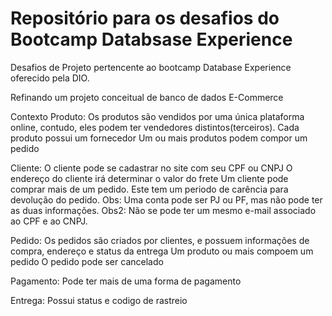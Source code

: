 # Repositório para os desafios do Bootcamp Databsase Experience

Desafios de Projeto pertencente ao bootcamp Database Experience oferecido pela DIO.

Refinando um projeto conceitual de banco de dados E-Commerce
 
Contexto
Produto: 
Os produtos são vendidos por uma única plataforma online, contudo, eles podem ter vendedores distintos(terceiros).
Cada produto possui um fornecedor
Um ou mais produtos podem compor um pedido

Cliente:
O cliente pode se cadastrar no site com seu CPF ou CNPJ
O endereço do cliente irá determinar o valor do frete
Um cliente pode comprar mais de um pedido. Este tem um periodo de carência para devolução do pedido. 
Obs: Uma conta pode ser PJ ou PF, mas não pode ter as duas informações. 
Obs2: Não se pode ter um mesmo e-mail associado ao CPF e ao CNPJ. 

Pedido:
Os pedidos são criados por clientes, e possuem informações de compra, endereço e status da entrega
Um produto ou mais compoem um pedido
O pedido pode ser cancelado

Pagamento:
Pode ter mais de uma forma de pagamento

Entrega:
Possui status e codigo de rastreio

